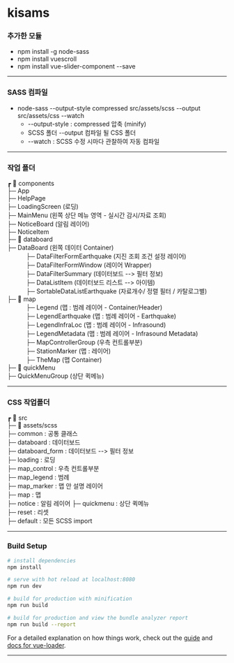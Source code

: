 # kisams

### 추가한 모듈
- npm install -g node-sass
- npm install vuescroll
- npm install vue-slider-component --save

-----------------------

### SASS 컴파일 
- node-sass --output-style compressed src/assets/scss --output src/assets/css --watch
  * --output-style : compressed 압축 (minify)
  * SCSS 폴더 --output 컴파일 될 CSS 폴더  
  * --watch : SCSS 수정 시마다 관찰하여 자동 컴파일

-----------------------

### 작업 폴더
┏ 📁 components   
├─ App   
├─ HelpPage   
├─ LoadingScreen (로딩)   
├─ MainMenu (왼쪽 상단 메뉴 영역 - 실시간 감시/자료 조회)    
├─ NoticeBoard (알림 레이어)   
├─ NoticeItem   
├─ 📁 databoard   
           ├─ DataBoard (왼쪽 데이터 Container)   
           ├─ DataFilterFormEarthquake (지진 조회 조건 설정 레이어)   
           ├─ DataFilterFormWindow (레이어 Wrapper)    
           ├─ DataFilterSummary (데이터보드 --> 필터 정보)    
           ├─ DataListItem (데이터보드 리스트 --> 아이템)    
           ├─ SortableDataListEarthquake (자료개수/ 정렬 필터 / 카탈로그별)   
├─ 📁 map   
           ├─ Legend (맵 : 범례 레이어 - Container/Header)   
           ├─ LegendEarthquake (맵 : 범례 레이어 - Earthquake)   
           ├─ LegendInfraLoc (맵 : 범례 레이어 - Infrasound)   
           ├─ LegendMetadata (맵 : 범례 레이어 - Infrasound Metadata)   
           ├─ MapControllerGroup (우측 컨트롤부분)   
           ├─ StationMarker (맵 : 레이어)   
           ├─ TheMap (맵 Container)   
├─ 📁 quickMenu   
          ├─ QuickMenuGroup (상단 퀵메뉴)      

-----------------------

### CSS 작업폴더
┏ 📁 src   
├─ 📁 assets/scss   
          ├─ common : 공통 클래스    
          ├─ databoard : 데이터보드    
          ├─ databoard_form : 데이터보드 --> 필터 정보     
          ├─ loading : 로딩   
          ├─ map_control : 우측 컨트롤부분   
          ├─ map_legend : 범례   
          ├─ map_marker : 맵 안 설명 레이어   
          ├─ map : 맵    
          ├─ notice : 알림 레이어 
          ├─ quickmenu : 상단 퀵메뉴   
          ├─ reset : 리셋   
          ├─ default : 모든 SCSS import      

-----------------------

### Build Setup

``` bash
# install dependencies
npm install

# serve with hot reload at localhost:8080
npm run dev

# build for production with minification
npm run build

# build for production and view the bundle analyzer report
npm run build --report
```

For a detailed explanation on how things work, check out the [guide](http://vuejs-templates.github.io/webpack/) and [docs for vue-loader](http://vuejs.github.io/vue-loader).

-----------------------
